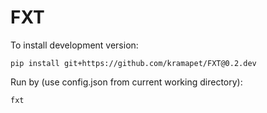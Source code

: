 FXT
===
To install development version:
```shell
pip install git+https://github.com/kramapet/FXT@0.2.dev
```

Run by (use config.json from current working directory):
```shell
fxt
```
